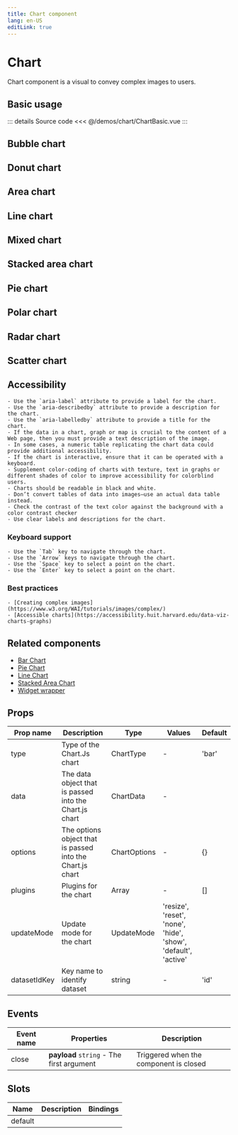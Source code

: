 ```yaml
---
title: Chart component
lang: en-US
editLink: true
---
```


# Chart

Chart component is a visual to convey complex images to users.

## Basic usage

<ChartBasic />

::: details Source code
<<< @/demos/chart/ChartBasic.vue
:::

## Bubble chart

<ChartBubble />

## Donut chart

<ChartDonut />

## Area chart

<ChartArea />

## Line chart

<ChartLine />

## Mixed chart

<ChartMixed />

## Stacked area chart

<StackedAreaChartBasic />

## Pie chart

<ChartPie />

## Polar chart

<ChartPolar />

## Radar chart

<ChartRadar />

## Scatter chart

<ChartScatter />

## Accessibility

    - Use the `aria-label` attribute to provide a label for the chart.
    - Use the `aria-describedby` attribute to provide a description for the chart.
    - Use the `aria-labelledby` attribute to provide a title for the chart.
    - If the data in a chart, graph or map is crucial to the content of a Web page, then you must provide a text description of the image.
    - In some cases, a numeric table replicating the chart data could provide additional accessibility.
    - If the chart is interactive, ensure that it can be operated with a keyboard.
    - Supplement color-coding of charts with texture, text in graphs or different shades of color to improve accessibility for colorblind users.
    - Charts should be readable in black and white.
    - Don’t convert tables of data into images—use an actual data table instead.
    - Check the contrast of the text color against the background with a color contrast checker
    - Use clear labels and descriptions for the chart.

### Keyboard support

    - Use the `Tab` key to navigate through the chart.
    - Use the `Arrow` keys to navigate through the chart.
    - Use the `Space` key to select a point on the chart.
    - Use the `Enter` key to select a point on the chart.

### Best practices

    - [Creating complex images](https://www.w3.org/WAI/tutorials/images/complex/)
    - [Accessible charts](https://accessibility.huit.harvard.edu/data-viz-charts-graphs)

## Related components

- [Bar Chart](/widgets/bar-chart/barChart.doc)
- [Pie Chart](/widgets/pie-chart/pieChart.doc.md)
- [Line Chart](/widgets/line-chart/lineChart.doc.md)
- [Stacked Area Chart](/widgets/stacked-area-chart/stackedAreaChart.doc.md)
- [Widget wrapper](/widgets/widget-wrapper/widgetWrapper.doc.md)

## Props

| Prop name    | Description                                               | Type         | Values                                                         | Default |
| ------------ | --------------------------------------------------------- | ------------ | -------------------------------------------------------------- | ------- |
| type         | Type of the Chart.Js chart                                | ChartType    | -                                                              | 'bar'   |
| data         | The data object that is passed into the Chart.js chart    | ChartData    | -                                                              |         |
| options      | The options object that is passed into the Chart.js chart | ChartOptions | -                                                              | {}      |
| plugins      | Plugins for the chart                                     | Array        | -                                                              | []      |
| updateMode   | Update mode for the chart                                 | UpdateMode   | 'resize', 'reset', 'none', 'hide', 'show', 'default', 'active' |         |
| datasetIdKey | Key name to identify dataset                              | string       | -                                                              | 'id'    |

## Events

| Event name | Properties                                | Description                            |
| ---------- | ----------------------------------------- | -------------------------------------- |
| close      | **payload** `string` - The first argument | Triggered when the component is closed |

## Slots

| Name    | Description | Bindings |
| ------- | ----------- | -------- |
| default |             |          |
